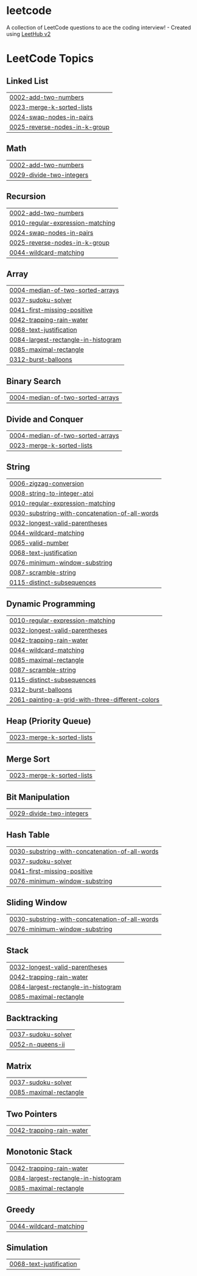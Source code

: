 # leetcode
A collection of LeetCode questions to ace the coding interview! - Created using [LeetHub v2](https://github.com/arunbhardwaj/LeetHub-2.0)

<!---LeetCode Topics Start-->
# LeetCode Topics
## Linked List
|  |
| ------- |
| [0002-add-two-numbers](https://github.com/123harshitaagrawal/leetcode/tree/master/0002-add-two-numbers) |
| [0023-merge-k-sorted-lists](https://github.com/123harshitaagrawal/leetcode/tree/master/0023-merge-k-sorted-lists) |
| [0024-swap-nodes-in-pairs](https://github.com/123harshitaagrawal/leetcode/tree/master/0024-swap-nodes-in-pairs) |
| [0025-reverse-nodes-in-k-group](https://github.com/123harshitaagrawal/leetcode/tree/master/0025-reverse-nodes-in-k-group) |
## Math
|  |
| ------- |
| [0002-add-two-numbers](https://github.com/123harshitaagrawal/leetcode/tree/master/0002-add-two-numbers) |
| [0029-divide-two-integers](https://github.com/123harshitaagrawal/leetcode/tree/master/0029-divide-two-integers) |
## Recursion
|  |
| ------- |
| [0002-add-two-numbers](https://github.com/123harshitaagrawal/leetcode/tree/master/0002-add-two-numbers) |
| [0010-regular-expression-matching](https://github.com/123harshitaagrawal/leetcode/tree/master/0010-regular-expression-matching) |
| [0024-swap-nodes-in-pairs](https://github.com/123harshitaagrawal/leetcode/tree/master/0024-swap-nodes-in-pairs) |
| [0025-reverse-nodes-in-k-group](https://github.com/123harshitaagrawal/leetcode/tree/master/0025-reverse-nodes-in-k-group) |
| [0044-wildcard-matching](https://github.com/123harshitaagrawal/leetcode/tree/master/0044-wildcard-matching) |
## Array
|  |
| ------- |
| [0004-median-of-two-sorted-arrays](https://github.com/123harshitaagrawal/leetcode/tree/master/0004-median-of-two-sorted-arrays) |
| [0037-sudoku-solver](https://github.com/123harshitaagrawal/leetcode/tree/master/0037-sudoku-solver) |
| [0041-first-missing-positive](https://github.com/123harshitaagrawal/leetcode/tree/master/0041-first-missing-positive) |
| [0042-trapping-rain-water](https://github.com/123harshitaagrawal/leetcode/tree/master/0042-trapping-rain-water) |
| [0068-text-justification](https://github.com/123harshitaagrawal/leetcode/tree/master/0068-text-justification) |
| [0084-largest-rectangle-in-histogram](https://github.com/123harshitaagrawal/leetcode/tree/master/0084-largest-rectangle-in-histogram) |
| [0085-maximal-rectangle](https://github.com/123harshitaagrawal/leetcode/tree/master/0085-maximal-rectangle) |
| [0312-burst-balloons](https://github.com/123harshitaagrawal/leetcode/tree/master/0312-burst-balloons) |
## Binary Search
|  |
| ------- |
| [0004-median-of-two-sorted-arrays](https://github.com/123harshitaagrawal/leetcode/tree/master/0004-median-of-two-sorted-arrays) |
## Divide and Conquer
|  |
| ------- |
| [0004-median-of-two-sorted-arrays](https://github.com/123harshitaagrawal/leetcode/tree/master/0004-median-of-two-sorted-arrays) |
| [0023-merge-k-sorted-lists](https://github.com/123harshitaagrawal/leetcode/tree/master/0023-merge-k-sorted-lists) |
## String
|  |
| ------- |
| [0006-zigzag-conversion](https://github.com/123harshitaagrawal/leetcode/tree/master/0006-zigzag-conversion) |
| [0008-string-to-integer-atoi](https://github.com/123harshitaagrawal/leetcode/tree/master/0008-string-to-integer-atoi) |
| [0010-regular-expression-matching](https://github.com/123harshitaagrawal/leetcode/tree/master/0010-regular-expression-matching) |
| [0030-substring-with-concatenation-of-all-words](https://github.com/123harshitaagrawal/leetcode/tree/master/0030-substring-with-concatenation-of-all-words) |
| [0032-longest-valid-parentheses](https://github.com/123harshitaagrawal/leetcode/tree/master/0032-longest-valid-parentheses) |
| [0044-wildcard-matching](https://github.com/123harshitaagrawal/leetcode/tree/master/0044-wildcard-matching) |
| [0065-valid-number](https://github.com/123harshitaagrawal/leetcode/tree/master/0065-valid-number) |
| [0068-text-justification](https://github.com/123harshitaagrawal/leetcode/tree/master/0068-text-justification) |
| [0076-minimum-window-substring](https://github.com/123harshitaagrawal/leetcode/tree/master/0076-minimum-window-substring) |
| [0087-scramble-string](https://github.com/123harshitaagrawal/leetcode/tree/master/0087-scramble-string) |
| [0115-distinct-subsequences](https://github.com/123harshitaagrawal/leetcode/tree/master/0115-distinct-subsequences) |
## Dynamic Programming
|  |
| ------- |
| [0010-regular-expression-matching](https://github.com/123harshitaagrawal/leetcode/tree/master/0010-regular-expression-matching) |
| [0032-longest-valid-parentheses](https://github.com/123harshitaagrawal/leetcode/tree/master/0032-longest-valid-parentheses) |
| [0042-trapping-rain-water](https://github.com/123harshitaagrawal/leetcode/tree/master/0042-trapping-rain-water) |
| [0044-wildcard-matching](https://github.com/123harshitaagrawal/leetcode/tree/master/0044-wildcard-matching) |
| [0085-maximal-rectangle](https://github.com/123harshitaagrawal/leetcode/tree/master/0085-maximal-rectangle) |
| [0087-scramble-string](https://github.com/123harshitaagrawal/leetcode/tree/master/0087-scramble-string) |
| [0115-distinct-subsequences](https://github.com/123harshitaagrawal/leetcode/tree/master/0115-distinct-subsequences) |
| [0312-burst-balloons](https://github.com/123harshitaagrawal/leetcode/tree/master/0312-burst-balloons) |
| [2061-painting-a-grid-with-three-different-colors](https://github.com/123harshitaagrawal/leetcode/tree/master/2061-painting-a-grid-with-three-different-colors) |
## Heap (Priority Queue)
|  |
| ------- |
| [0023-merge-k-sorted-lists](https://github.com/123harshitaagrawal/leetcode/tree/master/0023-merge-k-sorted-lists) |
## Merge Sort
|  |
| ------- |
| [0023-merge-k-sorted-lists](https://github.com/123harshitaagrawal/leetcode/tree/master/0023-merge-k-sorted-lists) |
## Bit Manipulation
|  |
| ------- |
| [0029-divide-two-integers](https://github.com/123harshitaagrawal/leetcode/tree/master/0029-divide-two-integers) |
## Hash Table
|  |
| ------- |
| [0030-substring-with-concatenation-of-all-words](https://github.com/123harshitaagrawal/leetcode/tree/master/0030-substring-with-concatenation-of-all-words) |
| [0037-sudoku-solver](https://github.com/123harshitaagrawal/leetcode/tree/master/0037-sudoku-solver) |
| [0041-first-missing-positive](https://github.com/123harshitaagrawal/leetcode/tree/master/0041-first-missing-positive) |
| [0076-minimum-window-substring](https://github.com/123harshitaagrawal/leetcode/tree/master/0076-minimum-window-substring) |
## Sliding Window
|  |
| ------- |
| [0030-substring-with-concatenation-of-all-words](https://github.com/123harshitaagrawal/leetcode/tree/master/0030-substring-with-concatenation-of-all-words) |
| [0076-minimum-window-substring](https://github.com/123harshitaagrawal/leetcode/tree/master/0076-minimum-window-substring) |
## Stack
|  |
| ------- |
| [0032-longest-valid-parentheses](https://github.com/123harshitaagrawal/leetcode/tree/master/0032-longest-valid-parentheses) |
| [0042-trapping-rain-water](https://github.com/123harshitaagrawal/leetcode/tree/master/0042-trapping-rain-water) |
| [0084-largest-rectangle-in-histogram](https://github.com/123harshitaagrawal/leetcode/tree/master/0084-largest-rectangle-in-histogram) |
| [0085-maximal-rectangle](https://github.com/123harshitaagrawal/leetcode/tree/master/0085-maximal-rectangle) |
## Backtracking
|  |
| ------- |
| [0037-sudoku-solver](https://github.com/123harshitaagrawal/leetcode/tree/master/0037-sudoku-solver) |
| [0052-n-queens-ii](https://github.com/123harshitaagrawal/leetcode/tree/master/0052-n-queens-ii) |
## Matrix
|  |
| ------- |
| [0037-sudoku-solver](https://github.com/123harshitaagrawal/leetcode/tree/master/0037-sudoku-solver) |
| [0085-maximal-rectangle](https://github.com/123harshitaagrawal/leetcode/tree/master/0085-maximal-rectangle) |
## Two Pointers
|  |
| ------- |
| [0042-trapping-rain-water](https://github.com/123harshitaagrawal/leetcode/tree/master/0042-trapping-rain-water) |
## Monotonic Stack
|  |
| ------- |
| [0042-trapping-rain-water](https://github.com/123harshitaagrawal/leetcode/tree/master/0042-trapping-rain-water) |
| [0084-largest-rectangle-in-histogram](https://github.com/123harshitaagrawal/leetcode/tree/master/0084-largest-rectangle-in-histogram) |
| [0085-maximal-rectangle](https://github.com/123harshitaagrawal/leetcode/tree/master/0085-maximal-rectangle) |
## Greedy
|  |
| ------- |
| [0044-wildcard-matching](https://github.com/123harshitaagrawal/leetcode/tree/master/0044-wildcard-matching) |
## Simulation
|  |
| ------- |
| [0068-text-justification](https://github.com/123harshitaagrawal/leetcode/tree/master/0068-text-justification) |
<!---LeetCode Topics End-->